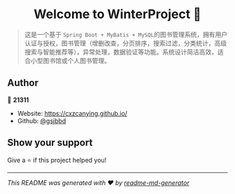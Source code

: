 <h1 align="center">Welcome to WinterProject 👋</h1>
<p>
</p>

> 这是一个基于 ` Spring Boot + MyBatis + MySQL `的图书管理系统，拥有用户认证与授权，图书管理（增删改查，分页排序，搜索过滤，分类统计，高级搜索与智能推荐等），异常处理，数据验证等功能。系统设计简洁高效，适合小型图书馆或个人图书管理。

## Author

👤 **21311**

* Website: https://cxzcanying.github.io/
* Github: [@gsjbbd](https://github.com/gsjbbd)

## Show your support

Give a ⭐️ if this project helped you!

***
_This README was generated with ❤️ by [readme-md-generator](https://github.com/kefranabg/readme-md-generator)_